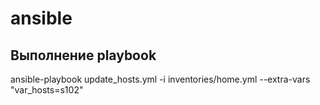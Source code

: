 # ansible


## Выполнение playbook
ansible-playbook update_hosts.yml -i inventories/home.yml --extra-vars "var_hosts=s102"